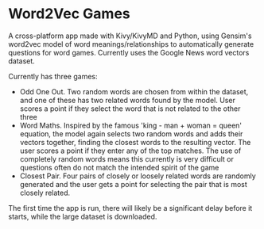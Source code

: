 # Word2Vec Games

A cross-platform app made with Kivy/KivyMD and Python, using Gensim's word2vec model of word meanings/relationships to automatically generate questions for word games. Currently uses the Google News word vectors dataset. 

Currently has three games: 
- Odd One Out. Two random words are chosen from within the dataset, and one of these has two related words found by the model. User scores a point if they select the word that is not related to the other three
- Word Maths. Inspired by the famous 'king - man + woman = queen' equation, the model again selects two random words and adds their vectors together, finding the closest words to the resulting vector. The user scores a point if they enter any of the top matches. The use of completely random words means this currently is very difficult or questions often do not match the intended spirit of the game
- Closest Pair. Four pairs of closely or loosely related words are randomly generated and the user gets a point for selecting the pair that is most closely related.

The first time the app is run, there will likely be a significant delay before it starts, while the large dataset is downloaded.
